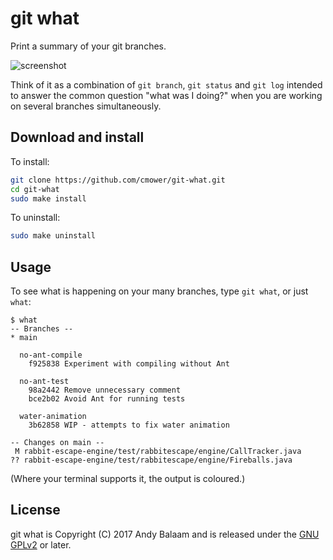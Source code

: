 # git what

Print a summary of your git branches.

![screenshot](https://raw.githubusercontent.com/cmower/git-what/master/screenshot.png)

Think of it as a combination of `git branch`, `git status` and `git log`
intended to answer the common question "what was I doing?" when you are
working on several branches simultaneously.

## Download and install

To install:

```bash
git clone https://github.com/cmower/git-what.git
cd git-what
sudo make install
```

To uninstall:

```bash
sudo make uninstall
```

## Usage

To see what is happening on your many branches, type `git what`, or just `what`:

```
$ what
-- Branches --
* main

  no-ant-compile
    f925838 Experiment with compiling without Ant

  no-ant-test
    98a2442 Remove unnecessary comment
    bce2b02 Avoid Ant for running tests

  water-animation
    3b62858 WIP - attempts to fix water animation

-- Changes on main --
 M rabbit-escape-engine/test/rabbitescape/engine/CallTracker.java
?? rabbit-escape-engine/test/rabbitescape/engine/Fireballs.java
```

(Where your terminal supports it, the output is coloured.)

## License

git what is Copyright (C) 2017 Andy Balaam and is released under the
[GNU GPLv2](LICENSE.md) or later.
